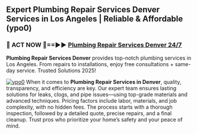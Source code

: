 ## Expert Plumbing Repair Services Denver Services in Los Angeles | Reliable & Affordable (ypo0)  

<h3>🚿 ACT NOW 🌟==►► <a href="https://tinyurl.com/2ne6vx2x" rel="nofollow">Plumbing Repair Services Denver 24/7</a></h3>

**Plumbing Repair Services Denver** provides top-notch plumbing services in Los Angeles. From repairs to installations, enjoy free consultations + same-day service. Trusted Solutions 2025!

[![ypo0](https://i.imgur.com/4PFF4AK.jpeg)](https://tinyurl.com/2ne6vx2x)
When it comes to **Plumbing Repair Services in Denver**, quality, transparency, and efficiency are key. Our expert team ensures lasting solutions for leaks, clogs, and pipe issues—using top-grade materials and advanced techniques. Pricing factors include labor, materials, and job complexity, with no hidden fees. The process starts with a thorough inspection, followed by a detailed quote, precise repairs, and a final cleanup. Trust pros who prioritize your home’s safety and your peace of mind.